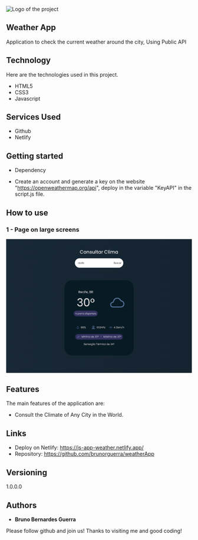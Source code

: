 ![Logo of the project](./assets/)

## Weather App

Application to check the current weather around the city, Using Public API

## Technology

Here are the technologies used in this project.

- HTML5
- CSS3
- Javascript

## Services Used

- Github
- Netlify

## Getting started

- Dependency

- Create an account and generate a key on the website "https://openweathermap.org/api", deploy in the variable "KeyAPI" in the script.js file.

## How to use

### 1 - Page on large screens

![Homepage image](./assets/readme/application.png)

## Features

The main features of the application are:

- Consult the Climate of Any City in the World.

## Links

- Deploy on Netlify: https://js-app-weather.netlify.app/
- Repository: https://github.com/brunorguerra/weatherApp

## Versioning

1.0.0.0

## Authors

- **Bruno Bernardes Guerra**

Please follow github and join us!
Thanks to visiting me and good coding!
